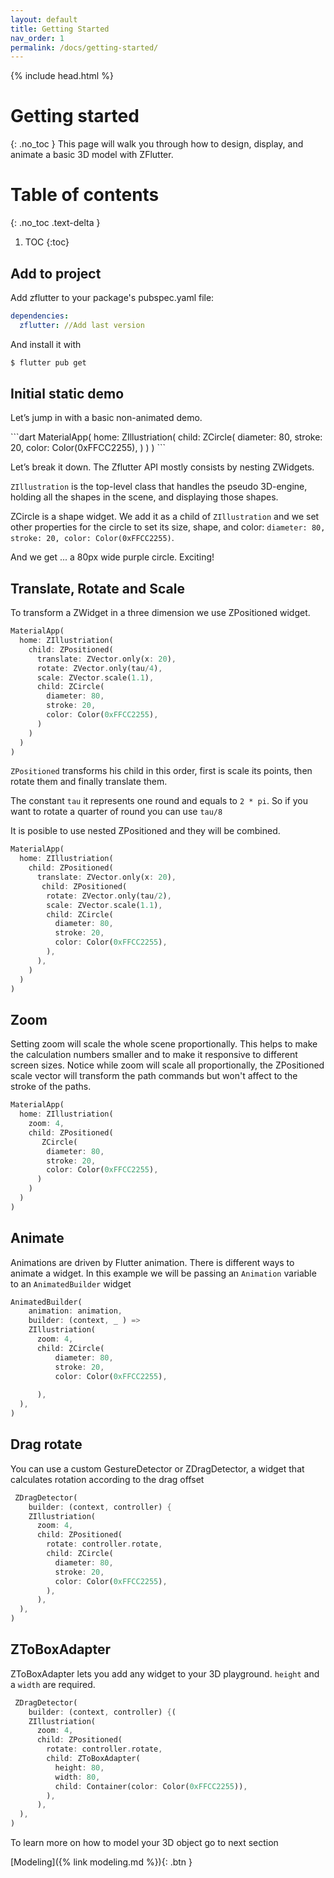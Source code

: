 ```yaml
---
layout: default
title: Getting Started
nav_order: 1
permalink: /docs/getting-started/
---
```


{% include head.html %}


# Getting started
{: .no_toc }
This page will walk you through how to design, display, and animate a basic 3D model with ZFlutter.



# Table of contents
{: .no_toc .text-delta }


1. TOC
{:toc}

## Add to project
Add zflutter to your package's pubspec.yaml file:

```yaml
dependencies:
  zflutter: //Add last version
```

And install it with 
```s
$ flutter pub get
```

## Initial static demo
Let’s jump in with a basic non-animated demo.

<div  class="code-box">
<div class="code-md" markdown="1">
```dart
MaterialApp(
  home: ZIllustriation(
    child: ZCircle(    
      diameter: 80,
      stroke: 20,
      color: Color(0xFFCC2255),
    )
  )    
)
```
</div>
</div>


Let’s break it down. The Zflutter API mostly consists by nesting ZWidgets.

`ZIllustration` is the top-level class that handles the pseudo 3D-engine, holding all the shapes in the scene, and displaying those shapes. 

ZCircle is a shape widget. We add it as a child of `ZIllustration` and we set other properties for the circle to set its size, shape, and color: `diameter: 80, stroke: 20, color: Color(0xFFCC2255)`.

And we get ... a 80px wide purple circle. Exciting!


## Translate, Rotate and Scale
To transform a ZWidget in a three dimension we use ZPositioned widget.

<div  class="code-box">
<div class="code-md" markdown="1">

```dart
MaterialApp(
  home: ZIllustriation(
    child: ZPositioned(
      translate: ZVector.only(x: 20),
      rotate: ZVector.only(tau/4),
      scale: ZVector.scale(1.1),
      child: ZCircle(    
        diameter: 80,
        stroke: 20,
        color: Color(0xFFCC2255),
      )
    ) 
  )    
)
```
</div>
</div>

`ZPositioned` transforms his child in this order, first is scale its points, then rotate them and finally translate them.

The constant `tau` it represents one round and equals to `2 * pi`. So if you want to rotate a quarter of round you can use `tau/8`

It is posible to use nested ZPositioned and they will be combined.


<div  class="code-box">
<div class="code-md" markdown="1">

```dart
MaterialApp(
  home: ZIllustriation(
    child: ZPositioned(
      translate: ZVector.only(x: 20),
       child: ZPositioned(
        rotate: ZVector.only(tau/2),
        scale: ZVector.scale(1.1),
        child: ZCircle(    
          diameter: 80,
          stroke: 20,
          color: Color(0xFFCC2255),
        ),
      ),
    ) 
  )    
)
```
</div>

</div>


## Zoom
Setting zoom will scale the whole scene proportionally. This helps to make the calculation numbers smaller and to make it responsive to different screen sizes. Notice while zoom will scale all proportionally, the ZPositioned scale vector will transform the path commands but won't affect to the stroke of the paths.
<div  class="code-box">
<div class="code-md" markdown="1">

```dart
MaterialApp(
  home: ZIllustriation(
    zoom: 4,
    child: ZPositioned(
       ZCircle(    
        diameter: 80,
        stroke: 20,
        color: Color(0xFFCC2255),
      )
    ) 
  )    
)
```
</div>

</div>


## Animate 
Animations are driven by Flutter animation. There is different ways to animate a widget.
In this example we will be passing an `Animation` variable to an `AnimatedBuilder` widget
<div  class="code-box">
<div class="code-md" markdown="1">

```dart
AnimatedBuilder(
    animation: animation,
    builder: (context, _ ) => 
    ZIllustriation(
      zoom: 4,
      child: ZCircle(    
          diameter: 80,
          stroke: 20,
          color: Color(0xFFCC2255),
      
      ), 
  ),    
)
```
</div>

</div>



## Drag rotate 
You can use a custom GestureDetector or ZDragDetector, a widget that calculates rotation according to the drag offset
<div  class="code-box">
<div class="code-md" markdown="1">

```dart
 ZDragDetector(
    builder: (context, controller) {
    ZIllustriation(
      zoom: 4,
      child: ZPositioned(
        rotate: controller.rotate,
        child: ZCircle(    
          diameter: 80,
          stroke: 20,
          color: Color(0xFFCC2255),
        ),
      ), 
  ),    
)
```
</div>

</div>


## ZToBoxAdapter
ZToBoxAdapter lets you add any widget to your 3D playground.  `height` and a `width` are required.
<div  class="code-box">
<div class="code-md" markdown="1">

```dart
 ZDragDetector(
    builder: (context, controller) {(
    ZIllustriation(
      zoom: 4,
      child: ZPositioned(
        rotate: controller.rotate,
        child: ZToBoxAdapter(    
          height: 80,
          width: 80,
          child: Container(color: Color(0xFFCC2255)),
        ),
      ), 
  ),    
)
```
</div>

</div>



To learn more on how to model your 3D object go to next section

[Modeling]({% link modeling.md %}){: .btn }